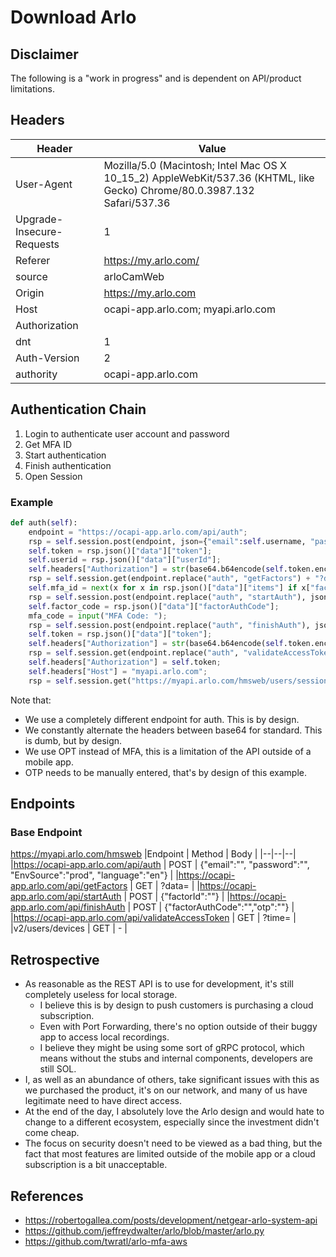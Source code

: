 # Download Arlo

## Disclaimer
The following is a "work in progress" and is dependent on API/product limitations.

## Headers
| Header                      | Value                                                                                                                             |
|--|--|
|User-Agent	                  | Mozilla/5.0 (Macintosh; Intel Mac OS X 10_15_2) AppleWebKit/537.36 (KHTML, like Gecko) Chrome/80.0.3987.132 Safari/537.36
|Upgrade-Insecure-Requests	  | 1                                                                                                                                 |
|Referer	                  | https://my.arlo.com/                                                                                                              |
|source	                      | arloCamWeb                                                                                                                        |
|Origin	                      | https://my.arlo.com                                                                                                               |
|Host	                      | ocapi-app.arlo.com; myapi.arlo.com                                                                                                |
|Authorization	              | <token>                                                                                                                           |
|dnt	                      | 1                                                                                                                                 |
|Auth-Version	              | 2                                                                                                                                 |
|authority	                  | ocapi-app.arlo.com                                                                                                                |


## Authentication Chain
1. Login to authenticate user account and password
2. Get MFA ID
3. Start authentication
4. Finish authentication
5. Open Session

### Example
```python
def auth(self):
    endpoint = "https://ocapi-app.arlo.com/api/auth";
    rsp = self.session.post(endpoint, json={"email":self.username, "password":self.password, "EnvSource":"prod", "language":"en"}, headers=self.headers);
    self.token = rsp.json()["data"]["token"];
    self.userid = rsp.json()["data"]["userId"];
    self.headers["Authorization"] = str(base64.b64encode(self.token.encode("utf-8")), "utf-8");
    rsp = self.session.get(endpoint.replace("auth", "getFactors") + "?data%20={0}".format(rsp.json()["data"]["authenticated"]), headers=self.headers);
    self.mfa_id = next(x for x in rsp.json()["data"]["items"] if x["factorType"] == "EMAIL")["factorId"];
    rsp = self.session.post(endpoint.replace("auth", "startAuth"), json={"factorId":self.mfa_id}, headers=self.headers);
    self.factor_code = rsp.json()["data"]["factorAuthCode"];
    mfa_code = input("MFA Code: ");
    rsp = self.session.post(endpoint.replace("auth", "finishAuth"), json={"factorAuthCode":self.factor_code, "otp":"{0}".format(mfa_code)}, headers=self.headers);
    self.token = rsp.json()["data"]["token"];
    self.headers["Authorization"] = str(base64.b64encode(self.token.encode("utf-8")), "utf-8");
    rsp = self.session.get(endpoint.replace("auth", "validateAccessToken?data={0}".format(int(time.time()))), headers=self.headers);
    self.headers["Authorization"] = self.token;
    self.headers["Host"] = "myapi.arlo.com";
    rsp = self.session.get("https://myapi.arlo.com/hmsweb/users/session/v3?time={0}".format(int(time.time())), headers=self.headers);
```
Note that:
* We use a completely different endpoint for auth.  This is by design.
* We constantly alternate the headers between base64 for standard.  This is dumb, but by design.
* We use OPT instead of MFA, this is a limitation of the API outside of a mobile app.
* OTP needs to be manually entered, that's by design of this example.

## Endpoints
### Base Endpoint
https://myapi.arlo.com/hmsweb
|Endpoint                                                | Method           | Body                                                                             |
|--|--|--|
|https://ocapi-app.arlo.com/api/auth                     | POST             | {"email":"", "password":"", "EnvSource":"prod", "language":"en"}                 |
|https://ocapi-app.arlo.com/api/getFactors               | GET              | ?data=<timestamp>                                                                |
|https://ocapi-app.arlo.com/api/startAuth                | POST             | {"factorId":""}                                                                  |
|https://ocapi-app.arlo.com/api/finishAuth               | POST             | {"factorAuthCode":"","otp":""}                                                   |
|https://ocapi-app.arlo.com/api/validateAccessToken      | GET              | ?time=<timestamp>                                                                |
|v2/users/devices                                        | GET              | -                                                                                |


## Retrospective
* As reasonable as the REST API is to use for development, it's still completely useless for local storage.
    * I believe this is by design to push customers is purchasing a cloud subscription.
    * Even with Port Forwarding, there's no option outside of their buggy app to access local recordings.
    * I believe they might be using some sort of gRPC protocol, which means without the stubs and internal components, developers are still SOL.
* I, as well as an abundance of others, take significant issues with this as we purchased the product, it's on our network, and many of us have legitimate need to have direct access.
* At the end of the day, I absolutely love the Arlo design and would hate to change to a different ecosystem, especially since the investment didn't come cheap.
* The focus on security doesn't need to be viewed as a bad thing, but the fact that most features are limited outside of the mobile app or a cloud subscription is a bit unacceptable.

## References
* https://robertogallea.com/posts/development/netgear-arlo-system-api
* https://github.com/jeffreydwalter/arlo/blob/master/arlo.py 
* https://github.com/twratl/arlo-mfa-aws 

